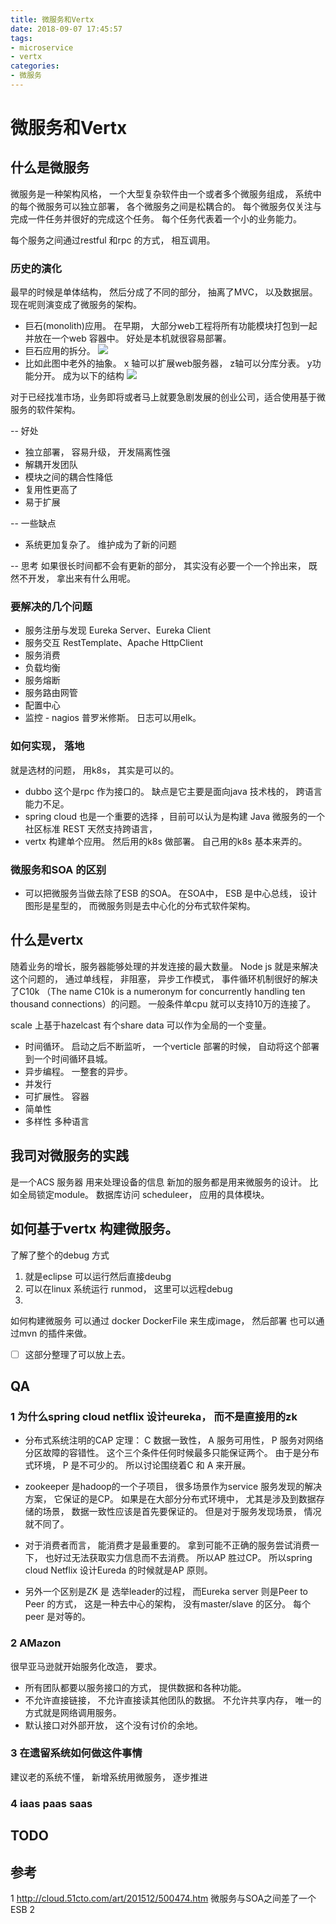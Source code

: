 ```yaml
---
title: 微服务和Vertx
date: 2018-09-07 17:45:57
tags: 
- microservice
- vertx
categories: 
- 微服务
---
```


# 微服务和Vertx

## 什么是微服务

微服务是一种架构风格， 一个大型复杂软件由一个或者多个微服务组成， 系统中的每个微服务可以独立部署， 各个微服务之间是松耦合的。 每个微服务仅关注与完成一件任务并很好的完成这个任务。 每个任务代表着一个小的业务能力。 

每个服务之间通过restful 和rpc 的方式， 相互调用。 

<!-- more -->

### 历史的演化
最早的时候是单体结构， 然后分成了不同的部分， 抽离了MVC， 以及数据层。 
现在呢则演变成了微服务的架构。 
- 巨石(monolith)应用。 在早期， 大部分web工程将所有功能模块打包到一起并放在一个web 容器中。 好处是本机就很容易部署。 
- 巨石应用的拆分。 
![](123.jpg)
- 比如此图中老外的抽象。 x 轴可以扩展web服务器， z轴可以分库分表。 y功能分开。 
成为以下的结构
![](234.jpg)


对于已经找准市场，业务即将或者马上就要急剧发展的创业公司，适合使用基于微服务的软件架构。

--  好处 
- 独立部署， 容易升级， 开发隔离性强
- 解耦开发团队
- 模块之间的耦合性降低
- 复用性更高了
- 易于扩展

-- 一些缺点
- 系统更加复杂了。 维护成为了新的问题


-- 思考
如果很长时间都不会有更新的部分， 其实没有必要一个一个拎出来， 既然不开发， 拿出来有什么用呢。 

### 要解决的几个问题
- 服务注册与发现    Eureka Server、Eureka Client
- 服务交互  RestTemplate、Apache HttpClient
- 服务消费  
- 负载均衡  
- 服务熔断
- 服务路由网管
- 配置中心
- 监控  - nagios 普罗米修斯。 日志可以用elk。 

### 如何实现， 落地
就是选材的问题， 用k8s， 其实是可以的。 
- dubbo 这个是rpc 作为接口的。 缺点是它主要是面向java 技术栈的， 跨语言能力不足。 
- spring cloud 也是一个重要的选择  ，目前可以认为是构建 Java 微服务的一个社区标准
REST 天然支持跨语言， 
- vertx 构建单个应用。 然后用的k8s 做部署。 自己用的k8s 基本来弄的。 

### 微服务和SOA 的区别
- 可以把微服务当做去除了ESB 的SOA。 在SOA中， ESB 是中心总线， 设计图形是星型的， 而微服务则是去中心化的分布式软件架构。 

## 什么是vertx

随着业务的增长，服务器能够处理的并发连接的最大数量。 
Node js 就是来解决这个问题的， 通过单线程， 非阻塞， 异步工作模式， 事件循环机制很好的解决了C10k （The name C10k is a numeronym for concurrently handling ten thousand connections）的问题。 一般条件单cpu 就可以支持10万的连接了。 

scale 上基于hazelcast 有个share data 可以作为全局的一个变量。 

- 时间循环。 启动之后不断监听， 一个verticle 部署的时候， 自动将这个部署到一个时间循环县城。 
- 异步编程。 一整套的异步。 
- 并发行
- 可扩展性。 容器
- 简单性
- 多样性 多种语言

## 我司对微服务的实践

是一个ACS 服务器 用来处理设备的信息
新加的服务都是用来微服务的设计。 比如全局锁定module。 数据库访问
scheduleer， 应用的具体模块。 

## 如何基于vertx 构建微服务。 

了解了整个的debug 方式
1. 就是eclipse 可以运行然后直接deubg
2. 可以在linux 系统运行 runmod， 这里可以远程debug
3. 

如何构建微服务
可以通过 docker  DockerFile 来生成image， 然后部署
也可以通过mvn 的插件来做。 
- [ ] 这部分整理了可以放上去。 

## QA 

### 1 为什么spring cloud netflix 设计eureka， 而不是直接用的zk
- 分布式系统注明的CAP 定理： C 数据一致性， A 服务可用性， P 服务对网络分区故障的容错性。 这个三个条件任何时候最多只能保证两个。 由于是分布式环境， P 是不可少的。 所以讨论围绕着C 和 A 来开展。 
- zookeeper 是hadoop的一个子项目， 很多场景作为service 服务发现的解决方案， 它保证的是CP。 如果是在大部分分布式环境中， 尤其是涉及到数据存储的场景， 数据一致性应该是首先要保证的。 但是对于服务发现场景， 情况就不同了。 
- 对于消费者而言， 能消费才是最重要的。 拿到可能不正确的服务尝试消费一下， 也好过无法获取实力信息而不去消费。 所以AP 胜过CP。 所以spring cloud Netflix 设计Eureda 的时候就是AP 原则。 

- 另外一个区别是ZK 是 选举leader的过程， 而Eureka server 则是Peer to Peer  的方式， 这是一种去中心的架构， 没有master/slave  的区分。 每个peer 是对等的。 

### 2 AMazon
很早亚马逊就开始服务化改造， 要求。 
- 所有团队都要以服务接口的方式， 提供数据和各种功能。 
- 不允许直接链接， 不允许直接读其他团队的数据。 不允许共享内存， 唯一的方式就是网络调用服务。 
- 默认接口对外部开放， 这个没有讨价的余地。 

### 3 在遗留系统如何做这件事情
建议老的系统不懂， 新增系统用微服务， 逐步推进

### 4 iaas paas saas


## TODO

## 参考
1 http://cloud.51cto.com/art/201512/500474.htm
微服务与SOA之间差了一个ESB
2 

